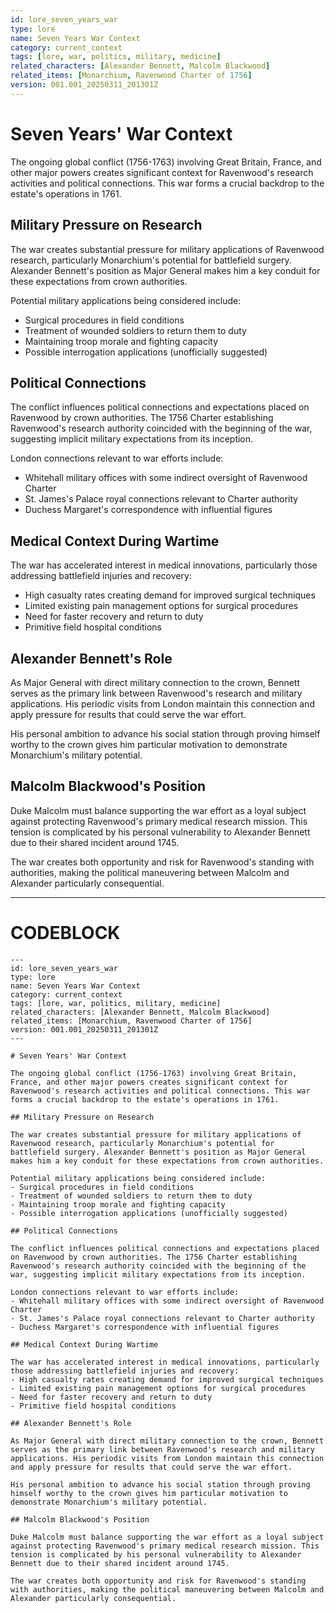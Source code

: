 ```yaml
---
id: lore_seven_years_war
type: lore
name: Seven Years War Context
category: current_context
tags: [lore, war, politics, military, medicine]
related_characters: [Alexander Bennett, Malcolm Blackwood]
related_items: [Monarchium, Ravenwood Charter of 1756]
version: 001.001_20250311_201301Z
---
```


# Seven Years' War Context

The ongoing global conflict (1756-1763) involving Great Britain, France, and other major powers creates significant context for Ravenwood's research activities and political connections. This war forms a crucial backdrop to the estate's operations in 1761.

## Military Pressure on Research

The war creates substantial pressure for military applications of Ravenwood research, particularly Monarchium's potential for battlefield surgery. Alexander Bennett's position as Major General makes him a key conduit for these expectations from crown authorities.

Potential military applications being considered include:
- Surgical procedures in field conditions
- Treatment of wounded soldiers to return them to duty
- Maintaining troop morale and fighting capacity
- Possible interrogation applications (unofficially suggested)

## Political Connections

The conflict influences political connections and expectations placed on Ravenwood by crown authorities. The 1756 Charter establishing Ravenwood's research authority coincided with the beginning of the war, suggesting implicit military expectations from its inception.

London connections relevant to war efforts include:
- Whitehall military offices with some indirect oversight of Ravenwood Charter
- St. James's Palace royal connections relevant to Charter authority
- Duchess Margaret's correspondence with influential figures

## Medical Context During Wartime

The war has accelerated interest in medical innovations, particularly those addressing battlefield injuries and recovery:
- High casualty rates creating demand for improved surgical techniques
- Limited existing pain management options for surgical procedures
- Need for faster recovery and return to duty
- Primitive field hospital conditions

## Alexander Bennett's Role

As Major General with direct military connection to the crown, Bennett serves as the primary link between Ravenwood's research and military applications. His periodic visits from London maintain this connection and apply pressure for results that could serve the war effort.

His personal ambition to advance his social station through proving himself worthy to the crown gives him particular motivation to demonstrate Monarchium's military potential.

## Malcolm Blackwood's Position

Duke Malcolm must balance supporting the war effort as a loyal subject against protecting Ravenwood's primary medical research mission. This tension is complicated by his personal vulnerability to Alexander Bennett due to their shared incident around 1745.

The war creates both opportunity and risk for Ravenwood's standing with authorities, making the political maneuvering between Malcolm and Alexander particularly consequential.

---

# CODEBLOCK

```
---
id: lore_seven_years_war
type: lore
name: Seven Years War Context
category: current_context
tags: [lore, war, politics, military, medicine]
related_characters: [Alexander Bennett, Malcolm Blackwood]
related_items: [Monarchium, Ravenwood Charter of 1756]
version: 001.001_20250311_201301Z
---

# Seven Years' War Context

The ongoing global conflict (1756-1763) involving Great Britain, France, and other major powers creates significant context for Ravenwood's research activities and political connections. This war forms a crucial backdrop to the estate's operations in 1761.

## Military Pressure on Research

The war creates substantial pressure for military applications of Ravenwood research, particularly Monarchium's potential for battlefield surgery. Alexander Bennett's position as Major General makes him a key conduit for these expectations from crown authorities.

Potential military applications being considered include:
- Surgical procedures in field conditions
- Treatment of wounded soldiers to return them to duty
- Maintaining troop morale and fighting capacity
- Possible interrogation applications (unofficially suggested)

## Political Connections

The conflict influences political connections and expectations placed on Ravenwood by crown authorities. The 1756 Charter establishing Ravenwood's research authority coincided with the beginning of the war, suggesting implicit military expectations from its inception.

London connections relevant to war efforts include:
- Whitehall military offices with some indirect oversight of Ravenwood Charter
- St. James's Palace royal connections relevant to Charter authority
- Duchess Margaret's correspondence with influential figures

## Medical Context During Wartime

The war has accelerated interest in medical innovations, particularly those addressing battlefield injuries and recovery:
- High casualty rates creating demand for improved surgical techniques
- Limited existing pain management options for surgical procedures
- Need for faster recovery and return to duty
- Primitive field hospital conditions

## Alexander Bennett's Role

As Major General with direct military connection to the crown, Bennett serves as the primary link between Ravenwood's research and military applications. His periodic visits from London maintain this connection and apply pressure for results that could serve the war effort.

His personal ambition to advance his social station through proving himself worthy to the crown gives him particular motivation to demonstrate Monarchium's military potential.

## Malcolm Blackwood's Position

Duke Malcolm must balance supporting the war effort as a loyal subject against protecting Ravenwood's primary medical research mission. This tension is complicated by his personal vulnerability to Alexander Bennett due to their shared incident around 1745.

The war creates both opportunity and risk for Ravenwood's standing with authorities, making the political maneuvering between Malcolm and Alexander particularly consequential.
```